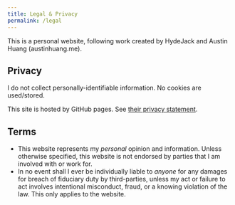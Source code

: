 ```yaml
---
title: Legal & Privacy
permalink: /legal
---
```


This is a personal website, following work created by HydeJack and Austin Huang (austinhuang.me).

## Privacy

I do not collect personally-identifiable information. No cookies are used/stored.

This site is hosted by GitHub pages. See [their privacy statement](https://docs.github.com/en/github/site-policy/github-privacy-statement).
 

## Terms

* This website represents my *personal* opinion and information. Unless otherwise specified, this website is not endorsed by parties that I am involved with or work for.
* In no event shall I ever be individually liable to *anyone* for any damages for breach of fiduciary duty by third-parties, unless my act or failure to act involves intentional misconduct, fraud, or a knowing violation of the law. This only applies to the website.
